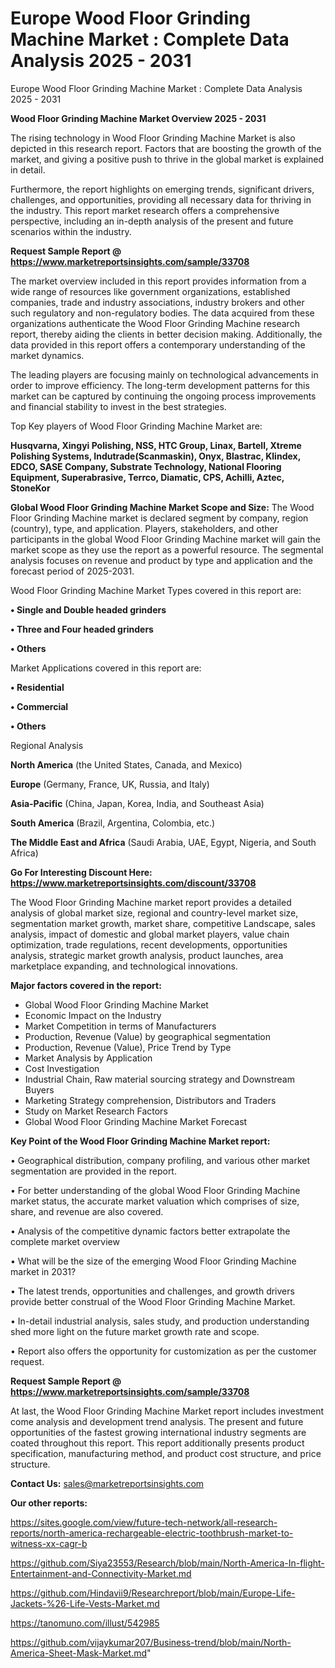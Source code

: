 # Europe Wood Floor Grinding Machine Market : Complete Data Analysis 2025 - 2031
Europe Wood Floor Grinding Machine Market : Complete Data Analysis 2025 - 2031

<Strong> Wood Floor Grinding Machine Market Overview 2025 - 2031</strong>

The rising technology in Wood Floor Grinding Machine Market is also depicted in this research report. Factors that are boosting the growth of the market, and giving a positive push to thrive in the global market is explained in detail.

Furthermore, the report highlights on emerging trends, significant drivers, challenges, and opportunities, providing all necessary data for thriving in the industry. This report market research offers a comprehensive perspective, including an in-depth analysis of the present and future scenarios within the industry.

<strong>Request Sample Report @ <a href=https://www.marketreportsinsights.com/sample/33708>https://www.marketreportsinsights.com/sample/33708</a></strong>

The market overview included in this report provides information from a wide range of resources like government organizations, established companies, trade and industry associations, industry brokers and other such regulatory and non-regulatory bodies. The data acquired from these organizations authenticate the Wood Floor Grinding Machine research report, thereby aiding the clients in better decision making. Additionally, the data provided in this report offers a contemporary understanding of the market dynamics.

The leading players are focusing mainly on technological advancements in order to improve efficiency. The long-term development patterns for this market can be captured by continuing the ongoing process improvements and financial stability to invest in the best strategies.

Top Key players of Wood Floor Grinding Machine Market are:

<strong>Husqvarna, Xingyi Polishing, NSS, HTC Group, Linax, Bartell, Xtreme Polishing Systems, Indutrade(Scanmaskin), Onyx, Blastrac, Klindex, EDCO, SASE Company, Substrate Technology, National Flooring Equipment, Superabrasive, Terrco, Diamatic, CPS, Achilli, Aztec, StoneKor</strong>

<strong><b>Global Wood Floor Grinding Machine Market Scope and Size:</b></strong>
The Wood Floor Grinding Machine market is declared segment by company, region (country), type, and application. Players, stakeholders, and other participants in the global Wood Floor Grinding Machine market will gain the market scope as they use the report as a powerful resource. The segmental analysis focuses on revenue and product by type and application and the forecast period of 2025-2031.

Wood Floor Grinding Machine Market Types covered in this report are:

<strong>•  Single and Double headed grinders

•  Three and Four headed grinders

•  Others</strong>

Market Applications covered in this report are:

<strong>•  Residential

•  Commercial

•  Others</strong> 

Regional Analysis

<strong>North America</strong> (the United States, Canada, and Mexico)

<strong>Europe</strong> (Germany, France, UK, Russia, and Italy)

<strong>Asia-Pacific</strong> (China, Japan, Korea, India, and Southeast Asia)

<strong>South America</strong> (Brazil, Argentina, Colombia, etc.)

<strong>The Middle East and Africa</strong> (Saudi Arabia, UAE, Egypt, Nigeria, and South Africa)

<strong>Go For Interesting Discount Here: <a href=https://www.marketreportsinsights.com/discount/33708>https://www.marketreportsinsights.com/discount/33708</a></strong>

The Wood Floor Grinding Machine market report provides a detailed analysis of global market size, regional and country-level market size, segmentation market growth, market share, competitive Landscape, sales analysis, impact of domestic and global market players, value chain optimization, trade regulations, recent developments, opportunities analysis, strategic market growth analysis, product launches, area marketplace expanding, and technological innovations.

<strong><b>Major factors covered in the report:</b></strong>
<ul>
  <li>Global Wood Floor Grinding Machine Market </li>
  <li>Economic Impact on the Industry</li>
  <li>Market Competition in terms of Manufacturers</li>
  <li>Production, Revenue (Value) by geographical segmentation</li>
  <li>Production, Revenue (Value), Price Trend by Type</li>
  <li>Market Analysis by Application</li>
  <li>Cost Investigation</li>
  <li>Industrial Chain, Raw material sourcing strategy and Downstream Buyers</li>
  <li>Marketing Strategy comprehension, Distributors and Traders</li>
  <li>Study on Market Research Factors</li>
  <li>Global Wood Floor Grinding Machine Market Forecast</li>
</ul>

<strong><b>Key Point of the Wood Floor Grinding Machine Market report:</b></strong>

• Geographical distribution, company profiling, and various other market segmentation are provided in the report.

• For better understanding of the global Wood Floor Grinding Machine market status, the accurate market valuation which comprises of size, share, and revenue are also covered.

• Analysis of the competitive dynamic factors better extrapolate the complete market overview

• What will be the size of the emerging Wood Floor Grinding Machine market in 2031?

• The latest trends, opportunities and challenges, and growth drivers provide better construal of the Wood Floor Grinding Machine Market.

• In-detail industrial analysis, sales study, and production understanding shed more light on the future market growth rate and scope.

• Report also offers the opportunity for customization as per the customer request.

<strong>Request Sample Report @ <a href=https://www.marketreportsinsights.com/sample/33708>https://www.marketreportsinsights.com/sample/33708</a></strong>

At last, the Wood Floor Grinding Machine Market report includes investment come analysis and development trend analysis. The present and future opportunities of the fastest growing international industry segments are coated throughout this report. This report additionally presents product specification, manufacturing method, and product cost structure, and price structure.

<strong>Contact Us:</strong>
sales@marketreportsinsights.com

<strong>Our other reports:</strong>

<a href=https://sites.google.com/view/future-tech-network/all-research-reports/north-america-rechargeable-electric-toothbrush-market-to-witness-xx-cagr-b>https://sites.google.com/view/future-tech-network/all-research-reports/north-america-rechargeable-electric-toothbrush-market-to-witness-xx-cagr-b</a>

<a href=https://github.com/Siya23553/Research/blob/main/North-America-In-flight-Entertainment-and-Connectivity-Market.md>https://github.com/Siya23553/Research/blob/main/North-America-In-flight-Entertainment-and-Connectivity-Market.md</a>

<a href=https://github.com/Hindavii9/Researchreport/blob/main/Europe-Life-Jackets-%26-Life-Vests-Market.md>https://github.com/Hindavii9/Researchreport/blob/main/Europe-Life-Jackets-%26-Life-Vests-Market.md</a>

<a href=https://tanomuno.com/illust/542985>https://tanomuno.com/illust/542985</a>

<a href=https://github.com/vijaykumar207/Business-trend/blob/main/North-America-Sheet-Mask-Market.md>https://github.com/vijaykumar207/Business-trend/blob/main/North-America-Sheet-Mask-Market.md</a>"

